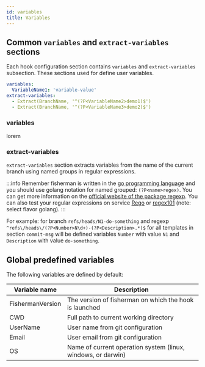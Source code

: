 ```yaml
---
id: variables
title: Variables
---
```


## Common `variables` and `extract-variables` sections

Each hook configuration section contains `variables` and `extract-variables` subsection.
These sections used for define user variables.

```yaml
variables:
  VariableName1: 'variable-value'
extract-variables:
  - Extract(BranchName, '^(?P<VariableName2>demo1)$')
  - Extract(BranchName, '^(?P<VariableName3>demo2)$')
```

### variables

lorem

### extract-variables

`extract-variables` section extracts variables from the name of the current
branch using named groups in regular expressions.

:::info
Remember fisherman is written in the [go programming language](https://golang.org)
and you should use golang notation for named grouped: `(?P<name>regex)`. You can
get more information on the [official website of the package regexp](https://golang.org/pkg/regexp/).
You can also test your regular expressions on service [Rego](https://regoio.herokuapp.com/)
or [regex101](https://regex101.com/) (note: select flavor golang).
:::

For example: for branch `refs/heads/N1-do-something` and
regexp `^refs\/heads\/(?P<Number>N\d+)-(?P<Description>.*)$` for all templates
in section `commit-msg` will be defined variables `Number` with value `N1`
and `Description` with value `do-something`.

## Global predefined variables

The following variables are defined by default:

|Variable name    |Description                                                 |
|-----------------|------------------------------------------------------------|
|FishermanVersion |The version of fisherman on which the hook is launched      |
|CWD              |Full path to current working directory                      |
|UserName         |User name from git configuration                            |
|Email            |User email from git configuration                           |
|OS               |Name of current operation system (linux, windows, or darwin)|

